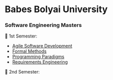 # Babes Bolyai University
<h3> Software Engineering Masters </h3>

:open_file_folder: 1st Semester:
* [Agile Software Development](https://github.com/ioanachelaru/Software-Engineering-Masters/tree/master/Agile%20Software%20Development)
* [Formal Methods](https://github.com/ioanachelaru/Software-Engineering-Masters/tree/master/Formal%20Methods)
* [Programming Paradigms](https://github.com/ioanachelaru/Software-Engineering-Masters/tree/master/Programming%20Paradigms)
* [Requirements Engineering](https://github.com/ioanachelaru/Software-Engineering-Masters/tree/master/Requirements%20Engineering)

:open_file_folder: 2nd Semester: